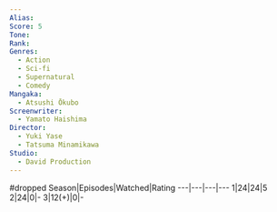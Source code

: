 ```yaml
---
Alias:
Score: 5
Tone: 
Rank:
Genres:
  - Action
  - Sci-fi
  - Supernatural
  - Comedy
Mangaka:
  - Atsushi Ōkubo
Screenwriter:
  - Yamato Haishima
Director:
  - Yuki Yase
  - Tatsuma Minamikawa
Studio:
  - David Production
---
```

#dropped
Season|Episodes|Watched|Rating
---|---|---|---
1|24|24|5
2|24|0|-
3|12(+)|0|-

